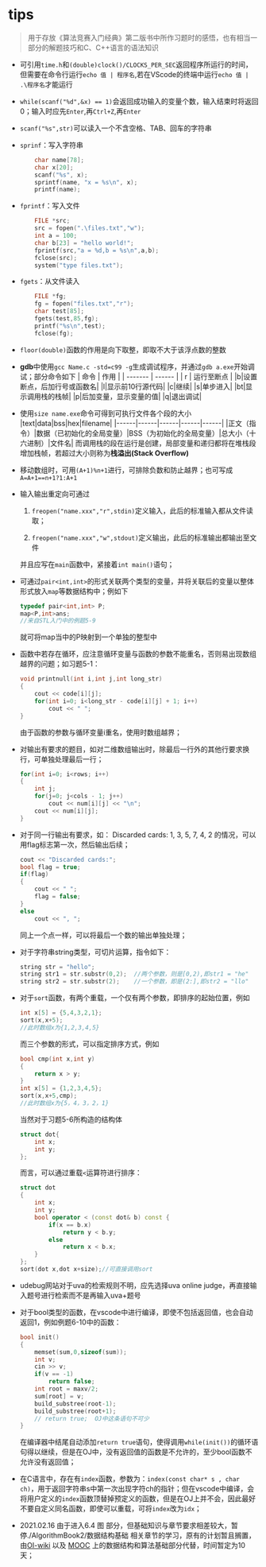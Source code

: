 # tips

>   用于存放《算法竞赛入门经典》第二版书中所作习题时的感悟，也有相当一部分的解题技巧和C、C++语言的语法知识

*   可引用`time.h`和`(double)clock()/CLOCKS_PER_SEC`返回程序所运行的时间，但需要在命令行运行`echo 值 | 程序名`,若在VScode的终端中运行`echo 值 | .\程序名`才能运行

*   `while(scanf("%d",&x) == 1)`会返回成功输入的变量个数，输入结束时将返回0；输入时应先`Enter`,再`Ctrl+Z`,再`Enter`

*   `scanf("%s",str)`可以读入一个不含空格、TAB、回车的字符串

*   `sprinf`：写入字符串
    ```C++
        char name[78];
        char x[20];
        scanf("%s", x);
        sprintf(name, "x = %s\n", x);
        printf(name);
    ```
*   `fprintf`：写入文件
    ```C++
        FILE *src;
        src = fopen(".\files.txt","w");
        int a = 100;
        char b[23] = "hello world!";
        fprintf(src,"a = %d,b = %s\n",a,b);
        fclose(src);
        system("type files.txt");
    ```
*   `fgets`：从文件读入
    ```C++
        FILE *fg;
        fg = fopen("files.txt","r");
        char test[85];
        fgets(test,85,fg);
        printf("%s\n",test);
        fclose(fg);
    ```
*   `floor(double)`函数的作用是向下取整，即取不大于该浮点数的整数
*   **gdb**中使用`gcc Name.c -std=c99 -g`生成调试程序，并通过`gdb a.exe`开始调试；部分命令如下
    | 命令 | 作用 |
    | ------- | ------ |
    | r | 运行至断点 |
    |b|设置断点，后加行号或函数名|
    |l|显示前10行源代码|
    |c|继续|
    |s|单步进入|
    |bt|显示调用栈的栈帧|
    |p|后加变量，显示变量的值|
    |q|退出调试|

*   使用`size name.exe`命令可得到可执行文件各个段的大小
    |text|data|bss|hex|filename|
    |------|------|------|------|------|
    |正文（指令）|数据（已初始化的全局变量）|BSS（为初始化的全局变量）|总大小（十六进制）|文件名|
    而调用栈的段在运行是创建，局部变量和递归都将在堆栈段增加栈帧，若超过大小则称为**栈溢出(Stack Overflow)**

*   移动数组时，可用`(A+1)%n+1`进行，可排除负数和防止越界；也可写成`A=A+1==n+1?1:A+1`

*   输入输出重定向可通过
    1.  `freopen("name.xxx","r",stdin)`定义输入，此后的标准输入都从文件读取；
    
    2.  `freopen("name.xxx","w",stdout)`定义输出，此后的标准输出都输出至文件
    
    并且应写在`main`函数中，紧接着`int main()`语句；

*   可通过`pair<int,int>`的形式关联两个类型的变量，并将关联后的变量以整体形式放入`map`等数据结构中；例如下
    ```C++
    typedef pair<int,int> P;
    map<P,int>ans;
    //来自STL入门中的例题5-9
    ```
    就可将map当中的P映射到一个单独的整型中

*   函数中若存在循环，应注意循环变量与函数的参数不能重名，否则易出现数组越界的问题；如习题5-1：
    ```C++
    void printnull(int i,int j,int long_str)
    {
        cout << code[i][j];
        for(int i=0; i<long_str - code[i][j] + 1; i++)
            cout << " ";
    }
    ```
    由于函数的参数与循环变量i重名，使用时数组越界；

*   对输出有要求的题目，如对二维数组输出时，除最后一行外的其他行要求换行，可单独处理最后一行；
    ```C++
    for(int i=0; i<rows; i++)
    {
        int j;
        for(j=0; j<cols - 1; j++)
            cout << num[i][j] << "\n";
        cout << num[i][j];
    }
    ```

*   对于同一行输出有要求，如：
Discarded cards: 1, 3, 5, 7, 4, 2
的情况，可以用flag标志第一次，然后输出后续；
    ```C++
    cout << "Discarded cards:";
    bool flag = true;
    if(flag)
    {
        cout << " ";
        flag = false;
    }
    else
        cout << ", ";
    ```
    同上一个点一样，可以将最后一个数的输出单独处理；

*   对于字符串string类型，可切片运算，指令如下：
    ```C++
    string str = "hello";
    string str1 = str.substr(0,2);  //两个参数，则是[0,2),即str1 = "he"
    string str2 = str.substr(2);    //一个参数，即是(2:],即str2 = "llo"
    ```

*   对于`sort`函数，有两个重载，一个仅有两个参数，即排序的起始位置，例如
    ```C++
    int x[5] = {5,4,3,2,1};
    sort(x,x+5);
    //此时数组x为{1,2,3,4,5}
    ```
    而三个参数的形式，可以指定排序方式，例如
    ```C++
    bool cmp(int x,int y)
    {
        return x > y;
    }
    int x[5] = {1,2,3,4,5};
    sort(x,x+5,cmp);
    //此时数组x为{5，4，3，2，1}
    ```
    当然对于习题5-6所构造的结构体
    ```C++
    struct dot{
        int x;
        int y;
    };
    ```
    而言，可以通过重载`<`运算符进行排序：
    ```C++
    struct dot
    {
        int x;
        int y;
        bool operator < (const dot& b) const {
            if(x == b.x)
                return y < b.y;
            else
                return x < b.x;
        }
    };
    sort(dot x,dot x+size);//可直接调用sort
    ```

*   udebug网站对于uva的检索规则不明，应先选择uva online judge，再直接输入题号进行检索而不是再输入uva+题号

*   对于bool类型的函数，在vscode中进行编译，即使不包括返回值，也会自动返回1，例如例题6-10中的函数：
    ```C++
    bool init()
    {
        memset(sum,0,sizeof(sum));
        int v;
        cin >> v;
        if(v == -1)
            return false;
        int root = maxv/2;
        sum[root] = v;
        build_substree(root-1);
        build_substree(root+1);
        // return true;  OJ中这条语句不可少
    }
    ```
    在编译器中结尾自动添加`return true`语句，使得调用`while(init())`的循环语句得以继续，但是在OJ中，没有返回值的函数是不允许的，至少bool函数不允许没有返回值；

*   在C语言中，存在有`index`函数，参数为：`index(const char* s , char ch)`，用于返回字符串s中第一次出现字符ch的指针；但在vscode中编译，会将用户定义的`index`函数顶替掉预定义的函数，但是在OJ上并不会，因此最好不要自定义同名函数，即使可以重载，可将`index`改为`idx`；

*   2021.02.16  由于进入6.4 图 部分，但基础知识与章节要求相差较大，暂停./AlgorithmBook2/数据结构基础 相关章节的学习，原有的计划暂且搁置，由[OI-wiki](https://oi-wiki.org/basic/) 以及 [MOOC](https://www.icourse163.org/learn/ZJU-93001?tid=1461682474#/learn/content) 上的数据结构和算法基础部分代替，时间暂定为10天；